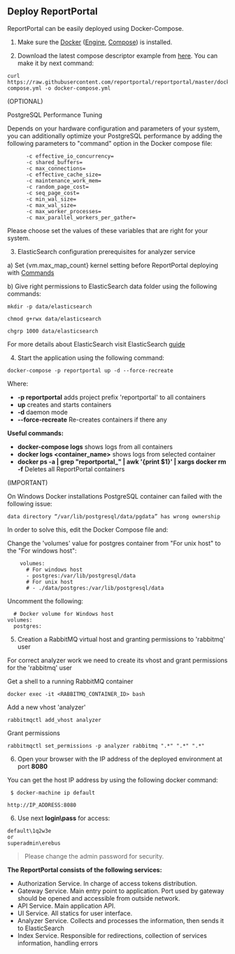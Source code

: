 ## Deploy ReportPortal

ReportPortal can be easily deployed using Docker-Compose. 

1. Make sure the [Docker](https://docs.docker.com/engine/installation/) ([Engine](https://docs.docker.com/engine/installation/), [Compose](https://docs.docker.com/compose/install/)) is installed.

2. Download the latest compose descriptor example from [here](<https://github.com/reportportal/reportportal/blob/master/docker-compose.yml>). You can make it by next command: 

  ```Shell
  curl https://raw.githubusercontent.com/reportportal/reportportal/master/docker-compose.yml -o docker-compose.yml
  ```

(OPTIONAL)

PostgreSQL Performance Tuning

Depends on your hardware configuration and parameters of your system, you can additionally optimize your PostgreSQL performance by adding the following parameters to "command" option in the Docker compose file:

```Shell
      -c effective_io_concurrency=
      -c shared_buffers=
      -c max_connections=
      -c effective_cache_size=
      -c maintenance_work_mem=
      -c random_page_cost=
      -c seq_page_cost= 
      -c min_wal_size= 
      -c max_wal_size=
      -c max_worker_processes=
      -c max_parallel_workers_per_gather=
``` 

Please choose set the values of these variables that are right for your system.

3. ElasticSearch configuration prerequisites for analyzer service

a) Set {vm.max_map_count} kernel setting before ReportPortal deploying with [Commands](https://www.elastic.co/guide/en/elasticsearch/reference/6.1/docker.html#docker-cli-run-prod-mode)

b) Give right permissions to ElasticSearch data folder using the following commands:

```Shell
mkdir -p data/elasticsearch
``` 

```Shell
chmod g+rwx data/elasticsearch
``` 

```Shell
chgrp 1000 data/elasticsearch
``` 

For more details about ElasticSearch visit ElasticSearch [guide](https://www.elastic.co/guide/en/elasticsearch/reference/6.1/docker.html#_notes_for_production_use_and_defaults)

4. Start the application using the following command:

```Shell
docker-compose -p reportportal up -d --force-recreate
``` 
Where:
- **-p reportportal** adds project prefix 'reportportal' to all containers
- **up** creates and starts containers
- **-d** daemon mode
- **--force-recreate** Re-creates containers if there any

**Useful commands:**
- **docker-compose logs** shows logs from all containers
- **docker logs &lt;container_name&gt;** shows logs from selected container
- **docker ps -a | grep "reportportal_" | awk '{print $1}' | xargs docker rm -f** Deletes all ReportPortal containers

(IMPORTANT)

On Windows Docker installations PostgreSQL container can failed with the following issue:  
```Shell
data directory “/var/lib/postgresql/data/pgdata” has wrong ownership
``` 

In order to solve this, edit the Docker Compose file and:  

Change the 'volumes' value for postgres container from "For unix host" to the "For windows host":
```Shell
    volumes:
      # For windows host
      - postgres:/var/lib/postgresql/data
      # For unix host
      # - ./data/postgres:/var/lib/postgresql/data
``` 

Uncomment the following:
```Shell
  # Docker volume for Windows host
volumes:
  postgres:
``` 

5. Creation a RabbitMQ virtual host and granting permissions to 'rabbitmq' user

For correct analyzer work we need to create its vhost and grant permissions for the 'rabbitmq' user

Get a shell to a running RabbitMQ container
```Shell
docker exec -it <RABBITMQ_CONTAINER_ID> bash
``` 

Add a new vhost 'analyzer'
```Shell
rabbitmqctl add_vhost analyzer
```

Grant permissions
```Shell
rabbitmqctl set_permissions -p analyzer rabbitmq ".*" ".*" ".*"
```

6. Open your browser with the IP address of the deployed environment at port **8080**

You can get the host IP address by using the following docker command:

```shell
 $ docker-machine ip default
```

  ```
  http://IP_ADDRESS:8080
  ```

6. Use next **login\pass** for access: 
```shell
default\1q2w3e
or
superadmin\erebus
```

>Please change the admin password for security.


**The ReportPortal consists of the following services:**

- Authorization Service. In charge of access tokens distribution.
- Gateway Service. Main entry point to application. Port used by gateway should be opened and accessible from outside network.
- API Service. Main application API.
- UI Service. All statics for user interface.
- Analyzer Service. Collects and processes the information, then sends it to ElasticSearch
- Index Service. Responsible for redirections, collection of services information, handling errors
